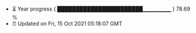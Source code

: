 - ⏳ Year progress { ███████████████████████▁▁▁▁▁▁▁ } 78.69 %
- ⏰ Updated on Fri, 15 Oct 2021 05:18:07 GMT

